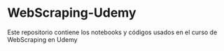 # WebScraping-Udemy
Este repositorio contiene los notebooks y códigos usados en el curso de WebScraping en Udemy
